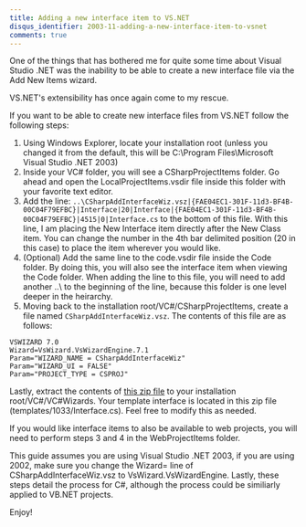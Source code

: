 ```yaml
---
title: Adding a new interface item to VS.NET
disqus_identifier: 2003-11-adding-a-new-interface-item-to-vsnet
comments: true
---
```


One of the things that has bothered me for quite some time about Visual Studio .NET was the inability to be able to create a new interface file via the Add New Items wizard.

VS.NET's extensibility has once again come to my rescue.

If you want to be able to create new interface files from VS.NET follow the following steps:

1. Using Windows Explorer, locate your installation root (unless you changed it from the default, this will be C:\Program Files\Microsoft Visual Studio .NET 2003)
2. Inside your VC# folder, you will see a CSharpProjectItems folder. Go ahead and open the LocalProjectItems.vsdir file inside this folder with your favorite text editor.
3. Add the line: `..\CSharpAddInterfaceWiz.vsz|{FAE04EC1-301F-11d3-BF4B-00C04F79EFBC}|Interface|20|Interface|{FAE04EC1-301F-11d3-BF4B-00C04F79EFBC}|4515|0|Interface.cs` to the bottom of this file. With this line, I am placing the New Interface item directly after the New Class item. You can change the number in the 4th bar delimited position (20 in this case) to place the item wherever you would like.
4. (Optional) Add the same line to the code.vsdir file inside the Code folder. By doing this, you will also see the interface item when viewing the Code folder. When adding the line to this file, you will need to add another ..\ to the beginning of the line, because this folder is one level deeper in the heirarchy.
5. Moving back to the installation root/VC#/CSharpProjectItems, create a file named `CSharpAddInterfaceWiz.vsz`. The contents of this file are as follows:

``` console
VSWIZARD 7.0  
Wizard=VsWizard.VsWizardEngine.7.1  
Param="WIZARD_NAME = CSharpAddInterfaceWiz"  
Param="WIZARD_UI = FALSE"  
Param="PROJECT_TYPE = CSPROJ"
```

Lastly, extract the contents of [this zip file][1] to your installation root/VC#/VC#Wizards. Your template interface is located in this zip file (templates/1033/Interface.cs). Feel free to modify this as needed.

If you would like interface items to also be available to web projects, you will need to perform steps 3 and 4 in the WebProjectItems folder.

This guide assumes you are using Visual Studio .NET 2003, if you are using 2002, make sure you change the Wizard= line of CSharpAddInterfaceWiz.vsz to VsWizard.VsWizardEngine. Lastly, these steps detail the process for C#, although the process could be similiarly applied to VB.NET projects.

Enjoy!

[1]:/uploads/2003/11/CSharpAddInterfaceWiz.zip
